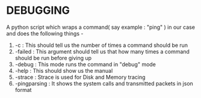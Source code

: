 # DEBUGGING 

A python script which wraps a command( say example : "ping" ) in our case and does the following things -

1) -c      : This should tell us the number of times a command should be run
2) -failed : This argument should tell us that how many times a command should be run before giving up
3) -debug  : This mode runs the command in "debug" mode
4) -help   : This should show us the manual
5) -strace : Strace is used for Disk and Memory tracing
6) -pingparsing : It shows the system calls and transmitted packets in json format
